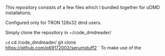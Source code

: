 This repository consists of a few files which I bundled together for αDMD installations. 

Configured only for TRON 128x32 dmd users.

Simply clone the repository in ~/code_dmdreader/


`cd`
cd /code_dmdreader/
git clone https://github.com/p69172002/serumstuff2
`
To make use of the 
